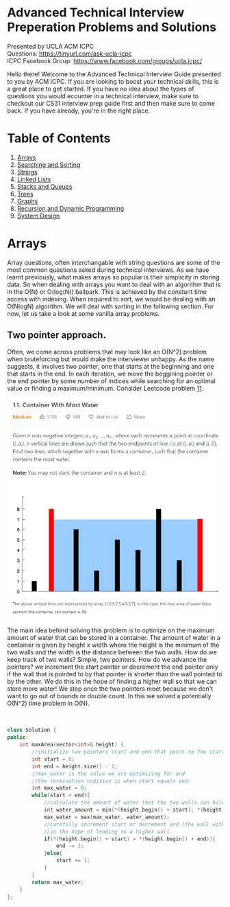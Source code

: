 # Advanced Technical Interview Preperation Problems and Solutions
Presented by UCLA ACM ICPC   
Questions: https://tinyurl.com/ask-ucla-icpc <br />
ICPC Facebook Group: https://www.facebook.com/groups/ucla.icpc/

<p>Hello there! Welcome to the Advanced Technical Interview Guide presented to you by ACM ICPC. If you are looking to boost your
technical skills, this is a great place to get started. If you have no idea about the types of questions you would ecounter in a technical interview, make sure to checkout our CS31 interview prep guide first and then make sure to come back. If you have already, you're in the right place.</p>

# Table of Contents
1. [Arrays](#arrays)
2. [Searching and Sorting](#searchingandsorting)
3. [Strings](#strings)
4. [Linked Lists](#linkedlists)
5. [Stacks and Queues](#stacksandqueues)
6. [Trees](#trees)
7. [Graphs](#graphs)
8. [Recursion and Dynamic Programming](#recursionanddynamicprogramming)
9. [System Design](#systemdesign)

# Arrays <a name="arrays"></a>
<p>Array questions, often interchangable with string questions are some of the most common questions asked during technical interviews. As we have learnt previously, what makes arrays so popular is their simplicity in storing data. So when dealing with arrays you want to deal with an algorithm that is in the O(N) or O(log(N)) ballpark. This is achieved by the constant time access with indexing. When required to sort, we would be dealing with an O(NlogN) algorithm. We will deal with sorting in the following section. For now, let us take a look at some vanilla array problems.</p>

## Two pointer approach.
<p>Often, we come across problems that may look like an O(N^2) problem when bruteforcing but would make the interviewer unhappy. As the name suggests, it involves two pointer, one that starts at the beginning and one that starts in the end. In each iteration, we move the beggining pointer or the end pointer by some number of indices while searching for an optimal value or finding a maximum/minimum. Consider Leetcode problem <a href="https://leetcode.com/problems/container-with-most-water/">11</a>.</p>
<center><img src="images/pr11.png"/></center>
<p>The main idea behind solving this problem is to optimize on the maximum amount of water that can be stored in a container. The amount of water in a container is given by height x width where the height is the minimum of the two walls and the width is the distance between the two walls. How do we keep track of two walls? Simple, two pointers. How do we advance the pointers? we increment the start pointer or decrement the end pointer only if the wall that is pointed to by that pointer is shorter than the wall pointed to by the other. We do this in the hope of finding a higher wall so that we can store more water! We stop once the two pointers meet because we don't want to go out of bounds or double count. In this we solved a potentially O(N^2) time problem in O(N).</p>
<br />

```cpp
class Solution {
public:
    int maxArea(vector<int>& height) {
        //initialize two pointers start and end that point to the start and end of the list.
        int start = 0;
        int end = height.size() - 1;
        //max_water is the value we are optimizing for and 
        //the termination codition is when start equals end.
        int max_water = 0;
        while(start < end){
            //calculate the amount of water that the two walls can hold between them.
            int water_amount = min(*(height.begin() + start), *(height.begin() + end))*(end - start);
            max_water = max(max_water, water_amount);
            //carefully increment start or decrement end (the wall with lesser height) 
            //in the hope of leading to a higher wall.
            if(*(height.begin() + start) > *(height.begin() + end)){
                end -= 1;
            }else{
                start += 1;
            }
        }
        return max_water;
    }
};
```
